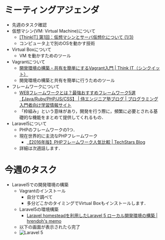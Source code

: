 # ミーティングアジェンダ

- 先週のタスク確認
- 仮想マシン(VM: Virtual Machine)について
  - [[ThinkIT] 第1回：仮想マシンとサーバ仮想化について (1/3)](https://thinkit.co.jp/free/tech/26/1/1.html)
  - コンピュータ上で別のOSを動かす技術
- Virtual Boxについて
  - VM を動かすためのツール
- Vagrantについて
  - [開発環境の構築・共有を簡単にするVagrant入門 | Think IT（シンクイット）](https://thinkit.co.jp/story/2015/03/19/5740)
  - 開発環境の構築と共有を簡単に行うためのツール
- フレームワークについて
  - [WEBフレームワークとは？最強おすすめフレームワーク5選【Java/Ruby/PHP/JS/CSS】 | 侍エンジニア塾ブログ | プログラミング入門者向け学習情報サイト](http://www.sejuku.net/blog/30)
  - 「枠組み」という意味があり，開発を行う際に，頻繁に必要とされる基礎的な機能をまとめて提供してくれるもの．
- Laravel5について
  - PHPのフレームワークの1つ．
  - 現在世界的に主流なPHPフレームワーク
    - [【2016年版】PHPフレームワーク人気比較 | TechStars Blog](https://techstars.jp/blog/framework2/)
  - 詳細は次週話します．

# 今週のタスク

- Laravel5での開発環境の構築
  - Vagrantのインストール
    - 自分で調べて
    - 多分どこかのタイミングでVirtual Boxもインストールします．
  - Laravel5の環境構築
    - [Laravel homesteadを利用したLaravel 5 ローカル開発環境の構築 | hrendoh's memo](http://blog.hrendoh.com/setting-up-laravel-local-dev-environment-with-homestead/)
  - 以下の画面が表示されたら完了
  - ![Laravel 5](https://photos-1.dropbox.com/t/2/AACyBONVyvk6c4s63S5oJ8skJfcdZ10ozv1eDccA7nT6vA/12/73021002/png/32x32/1/_/1/2/%E3%82%B9%E3%82%AF%E3%83%AA%E3%83%BC%E3%83%B3%E3%82%B7%E3%83%A7%E3%83%83%E3%83%88%202016-05-04%2019.54.35.png/ELbt1zgY2-wgIAIoAigE/FifwQtez928qGfc-nqpad1XMDJKp9B3smChlfZZZa9M?size=1280x960&size_mode=3)


